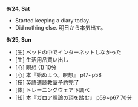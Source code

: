 **6/24, Sat**
* Started keeping a diary today.
* Did nothing else. 明日から本気出す。

**6/25, Sun**
* [生] ベッドの中でインターネットしなかった
* [生] 生活用品買い出し
* [心] 瞑想 (1) 10分
* [心] 本『始めよう。瞑想』 p17~p58
* [技] 英語速読教室予約完了
* [体] トレーニングウェア下調べ
* [知] 本『ガロア理論の頂を踏む』 p59~p67 70分
